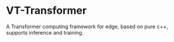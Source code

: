 # VT-Transformer
A Transformer computing framework for edge, based on pure c++, supports inference and training.

